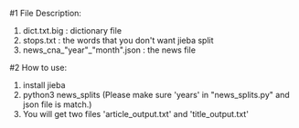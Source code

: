 #1 File Description:
1. dict.txt.big : dictionary file
2. stops.txt : the words that you don't want jieba split
3. news_cna_"year"_"month".json : the news file

#2 How to use:
1. install jieba
2. python3 news_splits (Please make sure 'years' in "news_splits.py" and json file is match.)
3. You will get two files 'article_output.txt' and 'title_output.txt'

